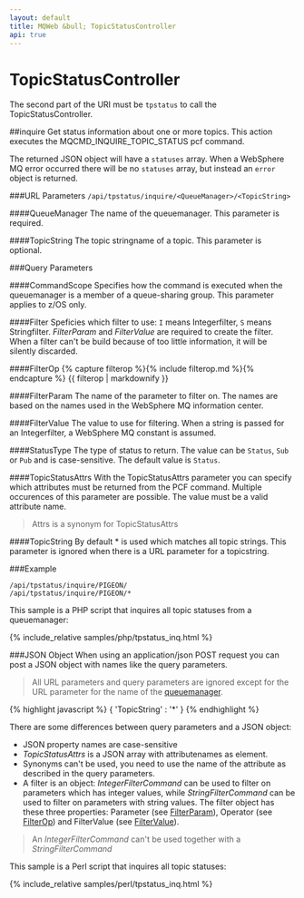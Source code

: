 ```yaml
---
layout: default
title: MQWeb &bull; TopicStatusController
api: true
---
```

TopicStatusController
=====================

The second part of the URI must be `tpstatus` to call the TopicStatusController.

##<a name="inquire"></a>inquire
Get status information about one or more topics. This action executes the 
MQCMD_INQUIRE_TOPIC_STATUS pcf command.

The returned JSON object will have a `statuses` array. When a WebSphere MQ error 
occurred there will be no `statuses` array, but instead an `error` object is 
returned.

###<a name="inquireUrl"></a>URL Parameters
`/api/tpstatus/inquire/<QueueManager>/<TopicString>`

####<a name="inquireUrlQueueManager"></a>QueueManager
The name of the queuemanager. This parameter is required.

####<a name="inquireUrlTopicName"></a>TopicString
The topic stringname of a topic. This parameter is optional.

###<a name="inquireQuery"></a>Query Parameters

####<a name="inquireQueryCommandScope"></a>CommandScope
Specifies how the command is executed when the queuemanager is a member of a 
queue-sharing group. This parameter applies to z/OS only.

####<a name="inquireQueryFilter"></a>Filter
Speficies which filter to use: `I` means Integerfilter, `S` means Stringfilter.
*FilterParam* and *FilterValue* are required to create the filter. When a 
filter can't be build because of too little information, it will be silently 
discarded.

####<a name="inquireQueryFilterOp"></a>FilterOp
{% capture filterop %}{% include filterop.md %}{% endcapture %}
{{ filterop | markdownify }}

####<a name="inquireQueryFilterParam"></a>FilterParam
The name of the parameter to filter on. The names are based on the names used 
in the WebSphere MQ information center.

####<a name="inquireQueryFilterValue"></a>FilterValue
The value to use for filtering. When a string is passed for an Integerfilter, 
a WebSphere MQ constant is assumed.

####<a name="inquireQueryStatusType"></a>StatusType
The type of status to return. The value can be `Status`, `Sub` or `Pub` and
is case-sensitive. The default value is `Status`.

####<a name="inquireQueryQAttrs"></a>TopicStatusAttrs
With the TopicStatusAttrs parameter you can specify which attributes must be
returned from the PCF command. Multiple occurences of this parameter
are possible. The value must be a valid attribute name.

> Attrs is a synonym for TopicStatusAttrs

####<a name="inquireQueryTopicName"></a>TopicString
By default * is used which matches all topic strings. This parameter is 
ignored when there is a URL parameter for a topicstring.

###<a name="inquireExample"></a>Example

`/api/tpstatus/inquire/PIGEON/`  
`/api/tpstatus/inquire/PIGEON/*`  

This sample is a PHP script that inquires all topic statuses from a
 queuemanager:

{% include_relative samples/php/tpstatus_inq.html %}

###<a name="inquireJSON"></a>JSON Object
When using an application/json POST request you can post a JSON object with 
names like the query parameters.

> All URL parameters and query parameters are ignored except for the URL 
> parameter for the name of the [queuemanager](#inquireUrlQueueManager).

{% highlight javascript %}
    {
      'TopicString' : '*'
    }
{% endhighlight %}

There are some differences between query parameters and a JSON object:

+ JSON property names are case-sensitive
+ *TopicStatusAttrs* is a JSON array with attributenames as element.
+ Synonyms can't be used, you need to use the name of the attribute
  as described in the query parameters.
+ A filter is an object: *IntegerFilterCommand* can be used to filter on parameters which has
  integer values, while *StringFilterCommand* can be used to filter on parameters with string values.
  The filter object has these three properties: Parameter (see [FilterParam](#inquireQueryFilterParam)), 
  Operator (see [FilterOp](#inquireQueryFilterOp)) and FilterValue (see [FilterValue](#inquireQueryFilterValue)).

> An *IntegerFilterCommand* can't be used together with a *StringFilterCommand*

This sample is a Perl script that inquires all topic statuses:

{% include_relative samples/perl/tpstatus_inq.html %}
